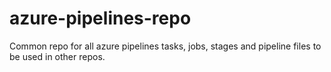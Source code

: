 # azure-pipelines-repo

Common repo for all azure pipelines tasks, jobs, stages and pipeline files to be used in other repos.